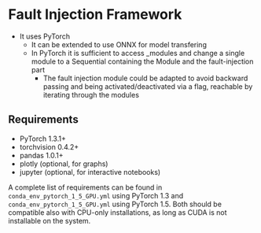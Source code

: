 # Fault Injection Framework

* It uses PyTorch
  * It can be extended to use ONNX for model transfering
  * In PyTorch it is sufficient to access _modules and change a single module to a Sequential containing the Module and the fault-injection part
    * The fault injection module could be adapted to avoid backward passing and being activated/deactivated via a flag, reachable by iterating through the modules

## Requirements

* PyTorch 1.3.1+
* torchvision 0.4.2+
* pandas 1.0.1+
* plotly (optional, for graphs)
* jupyter (optional, for interactive notebooks)

A complete list of requirements can be found in ```conda_env_pytorch_1_5_GPU.yml``` using PyTorch 1.3 and ```conda_env_pytorch_1_5_GPU.yml``` using PyTorch 1.5. Both should be compatible also with CPU-only installations, as long as CUDA is not installable on the system.
